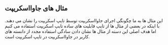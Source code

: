 ## مثال های جاوااسکریپت

این مثال ها به ما چگونگی اجرای جاوااسکریپت توسط تایپ اسکریپت را نشان می دهند. با اینکه در بعضی از مثال ها از تایپ قابلیت های ساده تایپ اسکریپت استفاده می کنیم اما هدف اصلی این دسته از مثال ها نشان دادن سادگی استفاده مجدد از دانسته های کاربر در جاوااسکریپت در تایپ اسکریپت است.
